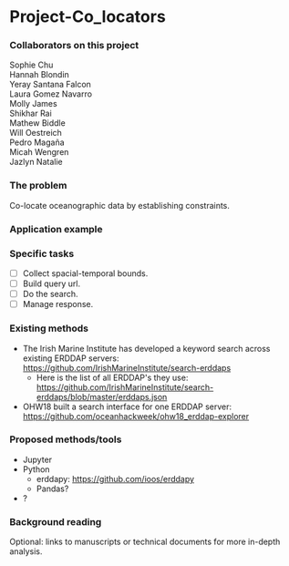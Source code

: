 Project-Co_locators
=======================

### Collaborators on this project
Sophie Chu <br />
Hannah Blondin <br />
Yeray Santana Falcon <br />
Laura Gomez Navarro  <br />
Molly James  <br />
Shikhar Rai  <br />
Mathew Biddle  <br />
Will Oestreich <br />
Pedro Magaña <br />
Micah Wengren <br />
Jazlyn Natalie <br />

### The problem
Co-locate oceanographic data by establishing constraints.

### Application example

### Specific tasks
- [ ] Collect spacial-temporal bounds.
- [ ] Build query url.
- [ ] Do the search.
- [ ] Manage response.

### Existing methods
- The Irish Marine Institute has developed a keyword search across existing ERDDAP
  servers: https://github.com/IrishMarineInstitute/search-erddaps
  - Here is the list of all ERDDAP's they use: https://github.com/IrishMarineInstitute/search-erddaps/blob/master/erddaps.json
- OHW18 built a search interface for one ERDDAP server: https://github.com/oceanhackweek/ohw18_erddap-explorer
 

### Proposed methods/tools
- Jupyter
- Python
  - erddapy: https://github.com/ioos/erddapy
  - Pandas? 
- ?

### Background reading

Optional: links to manuscripts or technical documents for more in-depth analysis.

